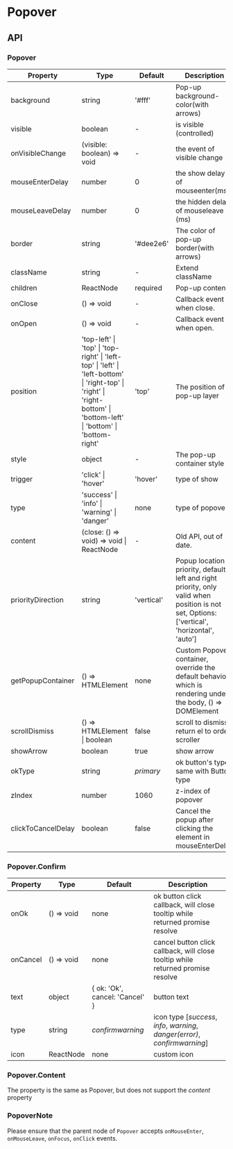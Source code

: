 # Popover

<example />

## API

### Popover

| Property | Type | Default | Description |
| --- | --- | --- | --- |
| background | string | '#fff' | Pop-up background-color(with arrows) |
| visible | boolean | - | is visible (controlled) |
| onVisibleChange | (visible: boolean) => void | - | the event of visible change |
| mouseEnterDelay | number | 0 | the show delay of mouseenter(ms) |
| mouseLeaveDelay | number | 0 | the hidden delay of mouseleave (ms) |
| border | string | '#dee2e6' | The color of pop-up border(with arrows) |
| className | string | - | Extend className |
| children | ReactNode | required | Pop-up content. |
| onClose | () => void | - | Callback event when close. |
| onOpen | () => void | - | Callback event when open. |
| position | 'top-left' \| 'top' \| 'top-right' \| 'left-top' \| 'left' \| 'left-bottom' \| 'right-top' \| 'right' \| 'right-bottom' \| 'bottom-left' \| 'bottom' \| 'bottom-right' | 'top' | The position of pop-up layer |
| style | object | - | The pop-up container style |
| trigger | 'click' \| 'hover' | 'hover' | type of show |
| type | 'success' \| 'info' \| 'warning' \| 'danger' | none | type of popover |
| content | (close: () => void) => void \| ReactNode | - | Old API, out of date. |
| priorityDirection | string | 'vertical' | Popup location priority, default is left and right priority, only valid when position is not set, Options: \['vertical', 'horizontal', 'auto'] |
| getPopupContainer | () => HTMLElement | none | Custom Popover container, override the default behavior which is rendering under the body, () => DOMElement |
| scrollDismiss |  () => HTMLElement \| boolean| false | scroll to dismiss, return el to order scroller |
| showArrow | boolean | true | show arrow |
| okType | string | *primary* |  ok button's type, same with Button type |
| zIndex | number | 1060 | z-index of popover |
| clickToCancelDelay | boolean | false | Cancel the popup after clicking the element in mouseEnterDelay |

### Popover.Confirm

| Property | Type | Default | Description |
| --- | --- | --- | --- |
| onOk | () => void | none | ok button click callback, will close tooltip while returned promise resolve |
| onCancel | () => void | none | cancel button click callback, will close tooltip while returned promise resolve |
| text | object | { ok: 'Ok', cancel: 'Cancel' } | button text |
| type | string |  *confirmwarning* |  icon type \[*success*, *info*, *warning*, *danger(error)*, *confirmwarning*] |
| icon | ReactNode | none |  custom icon |

### Popover.Content
The property is the same as Popover, but does not support the *content* property

### PopoverNote
Please ensure that the parent node of `Popover` accepts `onMouseEnter`, `onMouseLeave`, `onFocus`, `onClick` events.
